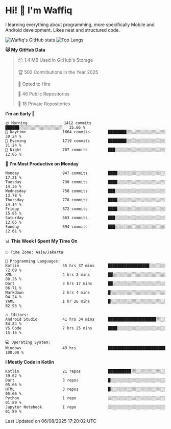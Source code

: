 
# Hi! 👋 I'm Waffiq

I learning everything about programming, more specifically Mobile and Android development. Likes neat and structured code.

<!-- Get to know more about me?

<a href="https://www.linkedin.com/in/waffiqaziz/"><img src="https://img.shields.io/static/v1?label=%20&message=LinkedIn&logo=linkedin&logoColor=white&color=0A66C2&style=for-the-badge" alt="LinkedIn"></a>
<a href="https://www.instagram.com/waffiqaziz/"><img src="https://img.shields.io/static/v1?label=%20&message=instagram&logo=instagram&logoColor=white&labelColor=%23E1306C&color=%23E1306C&style=for-the-badge" alt="Instagram"></a>
<a href="https://web.facebook.com/WaffiqAziz/"><img src="https://img.shields.io/static/v1?label=%20&message=Facebook&logo=facebook&logoColor=white&color=1877F2&style=for-the-badge" alt="Facebook"></a>
<a href="https://twitter.com/waffiqaziz"><img src="https://img.shields.io/static/v1?label=%20&message=X&logo=x&logoColor=white&color=000000&style=for-the-badge" alt="X"></a> -->

![Waffiq's GitHub stats](https://github-readme-stats-eight-theta.vercel.app/api?username=waffiqaziz&show_icons=true&include_all_commits=true&count_private=true&theme=dark)
![Top Langs](https://github-readme-stats.vercel.app/api/top-langs/?username=waffiqaziz&layout=compact&langs_count=8&theme=dark)

<!--START_SECTION:waka-->
**🐱 My GitHub Data** 

> 📦 1.4 MB Used in GitHub's Storage 
 > 
> 🏆 502 Contributions in the Year 2025
 > 
> 💼 Opted to Hire
 > 
> 📜 46 Public Repositories 
 > 
> 🔑 18 Private Repositories 
 > 
**I'm an Early 🐤** 

```text
🌞 Morning                1412 commits        ██████░░░░░░░░░░░░░░░░░░░   25.66 % 
🌆 Daytime                1664 commits        ████████░░░░░░░░░░░░░░░░░   30.24 % 
🌃 Evening                1719 commits        ████████░░░░░░░░░░░░░░░░░   31.24 % 
🌙 Night                  707 commits         ███░░░░░░░░░░░░░░░░░░░░░░   12.85 % 
```
📅 **I'm Most Productive on Monday** 

```text
Monday                   947 commits         ████░░░░░░░░░░░░░░░░░░░░░   17.21 % 
Tuesday                  790 commits         ████░░░░░░░░░░░░░░░░░░░░░   14.36 % 
Wednesday                758 commits         ███░░░░░░░░░░░░░░░░░░░░░░   13.78 % 
Thursday                 778 commits         ████░░░░░░░░░░░░░░░░░░░░░   14.14 % 
Friday                   872 commits         ████░░░░░░░░░░░░░░░░░░░░░   15.85 % 
Saturday                 663 commits         ███░░░░░░░░░░░░░░░░░░░░░░   12.05 % 
Sunday                   694 commits         ███░░░░░░░░░░░░░░░░░░░░░░   12.61 % 
```


📊 **This Week I Spent My Time On** 

```text
🕑︎ Time Zone: Asia/Jakarta

💬 Programming Languages: 
Kotlin                   35 hrs 37 mins      ██████████████████░░░░░░░   72.69 % 
XML                      4 hrs 2 mins        ██░░░░░░░░░░░░░░░░░░░░░░░   08.26 % 
Dart                     3 hrs 17 mins       ██░░░░░░░░░░░░░░░░░░░░░░░   06.71 % 
Markdown                 2 hrs 4 mins        █░░░░░░░░░░░░░░░░░░░░░░░░   04.24 % 
YAML                     1 hr 26 mins        █░░░░░░░░░░░░░░░░░░░░░░░░   02.93 % 

🔥 Editors: 
Android Studio           41 hrs 34 mins      █████████████████████░░░░   84.84 % 
VS Code                  7 hrs 25 mins       ████░░░░░░░░░░░░░░░░░░░░░   15.16 % 

💻 Operating System: 
Windows                  49 hrs              █████████████████████████   100.00 % 
```

**I Mostly Code in Kotlin** 

```text
Kotlin                   21 repos            ██████████░░░░░░░░░░░░░░░   39.62 % 
Dart                     3 repos             █░░░░░░░░░░░░░░░░░░░░░░░░   05.66 % 
HTML                     3 repos             █░░░░░░░░░░░░░░░░░░░░░░░░   05.66 % 
Python                   1 repo              ░░░░░░░░░░░░░░░░░░░░░░░░░   01.89 % 
Jupyter Notebook         1 repo              ░░░░░░░░░░░░░░░░░░░░░░░░░   01.89 % 
```




 Last Updated on 06/08/2025 17:20:02 UTC
<!--END_SECTION:waka-->
